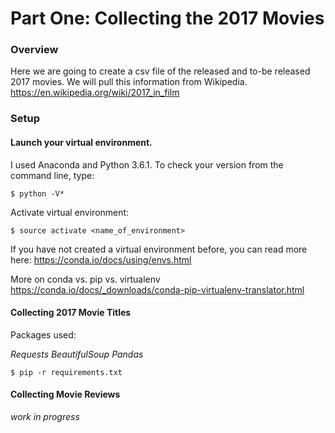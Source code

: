 # Part One: Collecting the 2017 Movies

### Overview

Here we are going to create a csv file of the released and to-be released 2017 movies. We will pull this information from Wikipedia.
https://en.wikipedia.org/wiki/2017_in_film

### Setup

#### Launch your virtual environment. 

I used Anaconda and Python 3.6.1. To check your version from the command line, type:

`$ python -V*`

Activate virtual environment:

`$ source activate <name_of_environment>` 

If you have not created a virtual environment before, you can read more here:
https://conda.io/docs/using/envs.html

More on conda vs. pip vs. virtualenv
https://conda.io/docs/_downloads/conda-pip-virtualenv-translator.html

#### Collecting 2017 Movie Titles

Packages used:

*Requests*
*BeautifulSoup*
*Pandas*

`$ pip -r requirements.txt`

#### Collecting Movie Reviews

*work in progress*
